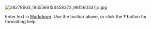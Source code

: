 


![28278663_1955566154458372_981560337_o.jpg]({{site.baseurl}}/images/28278663_1955566154458372_981560337_o.jpg)

Enter text in [Markdown](http://daringfireball.net/projects/markdown/). Use the toolbar above, or click the **?** button for formatting help.
